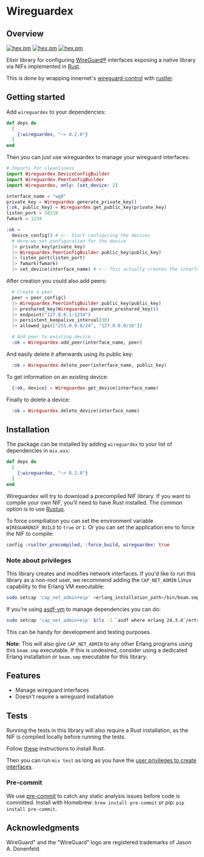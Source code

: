 # Wireguardex

## Overview

[![hex.pm](https://img.shields.io/hexpm/v/wireguardex.svg)](https://hex.pm/packages/wireguardex)
[![hex.pm](https://img.shields.io/hexpm/dt/wireguardex.svg)](https://hex.pm/packages/wireguardex)
[![hex.pm](https://img.shields.io/hexpm/l/wireguardex.svg)](https://hex.pm/packages/wireguardex)

Elixir library for configuring [WireGuard®](https://www.wireguard.com/) interfaces exposing a native library via NIFs implemented in [Rust](https://rust-lang.org).

This is done by wrapping innernet's [wireguard-control](https://github.com/tonarino/innernet/tree/main/wireguard-control) with [rustler](https://crates.io/crates/rustler).

## Getting started

Add `wireguardex` to your dependencies:
```elixir
def deps do
  [
    {:wireguardex, "~> 0.2.0"}
  ]
end
```

Then you can just use wireguardex to manage your wireguard interfaces:

```elixir
# Imports for cleanliness
import Wireguardex.DeviceConfigBuilder
import Wireguardex.PeerConfigBuilder
import Wireguardex, only: [set_device: 2]

interface_name = "wg0"
private_key = Wireguardex.generate_private_key()
{:ok, public_key} = Wireguardex.get_public_key(private_key)
listen_port = 58210
fwmark = 1234

:ok =
  device_config() # <-- Start configuring the devices
  # Here we set configuration for the device
  |> private_key(private_key)
  |> Wireguardex.PeerConfigBuilder.public_key(public_key)
  |> listen_port(listen_port)
  |> fwmark(fwmark)
  |> set_device(interface_name) # <-- This actually creates the interface
```

After creation you could also add peers:

```elixir
  # Create a peer
  peer = peer_config()
  |> Wireguardex.PeerConfigBuilder.public_key(public_key)
  |> preshared_key(Wireguardex.generate_preshared_key())
  |> endpoint("127.0.0.1:1234")
  |> persistent_keepalive_interval(30)
  |> allowed_ips(["255.0.0.0/24", "127.0.0.0/16"])

  # Add peer to existing device
  :ok = Wireguardex.add_peer(interface_name, peer)
```

And easily delete it afterwards using its public key:

```elixir
  :ok = Wireguardex.delete_peer(interface_name, public_key)
```

To get information on an existing device:

```elixir
  {:ok, device} = Wireguardex.get_device(interface_name)
```

Finally to delete a device:

```elixir
  :ok = Wireguardex.delete_device(interface_name)
```

## Installation

The package can be installed by adding `wireguardex` to your list of dependencies
in `mix.exs`:

```elixir
def deps do
  [
    {:wireguardex, "~> 0.2.0"}
  ]
end
```

Wireguardex will try to download a precompiled NIF library. If you want to compile
your own NIF, you'll need to have Rust installed. The common option is to use
[Rustup](https://rustup.rs/).

To force compiliation you can set the environment variable `WIREGUARDNIF_BUILD`
to `true` or `1`. Or you can set the application env to force the NIF to compile:

```elixir
config :ruslter_precompiled, :force_build, wireguardex: true
```

### Note about privileges

This library creates and modifies network interfaces. If you'd like to run this library as a non-root user, we recommend adding the `CAP_NET_ADMIN` Linux capability to the Erlang VM executable:

```sh
sudo setcap 'cap_net_admin+eip' <erlang_installation_path>/bin/beam.smp
```

If you're using [asdf-vm](https://asdf-vm.com/) to manage dependencies you can do:

```sh
sudo setcap 'cap_net_admin+eip' $(ls -1 `asdf where erlang 24.3.4`/erts-*/bin/beam.smp)
```

This can be handy for development and testing purposes.

**Note**: This will also give `CAP_NET_ADMIN` to any other Erlang programs using this `beam.smp` executable. If this is undesired, consider using a dedicated Erlang installation or `beam.smp` executable for this library.

## Features

* Manage wireguard interfaces
* Doesn't require a wireguard installation

## Tests

Running the tests in this library will also require a Rust installation, as the NIF is compiled
locally before running the tests.

Follow [these](https://www.rust-lang.org/learn/get-started) instructions to install Rust.

Then you can run `mix test` as long as you have the [user privileges to create interfaces](#note-about-privileges).

### Pre-commit

We use [pre-commit](https://pre-commit.com) to catch any static analysis issues before code is
committed. Install with Homebrew: `brew install pre-commit` or pip: `pip install pre-commit`.

## Acknowledgments

WireGuard" and the "WireGuard" logo are registered trademarks of Jason A. Donenfeld.

